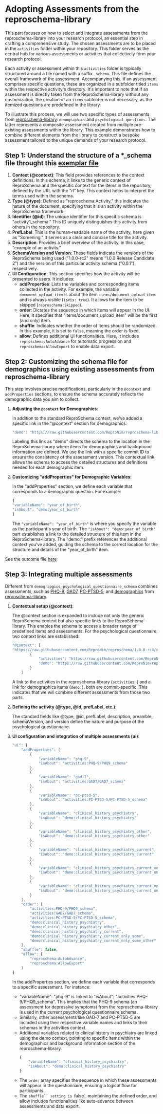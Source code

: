 # Adopting Assessments from the reproschema-library 

This part focuses on how to select and integrate assessments from the reproschema-library into your research protocol, an essential step in crafting a comprehensive study. The chosen assessments are to be placed in the `activities` folder within your repository. This folder serves as the central hub for various assessments or activities that collectively form your research protocol.

Each activity or assessment within this `activities` folder is typically structured around a file named with a suffix `_schema`. This file defines the overall framework of the assessment. Accompanying this, if an assessment comprises specific questions, these are organized in a subfolder titled `items` within the respective activity's directory. It's important to note that if an assessment is directly taken from the ReproSchema-library without any customization, the creation of an `items` subfolder is not necessary, as the itemized questions are predefined in the library.

To illustrate this process, we will use two specific types of assessments from [reproschema-library](https://github.com/ReproNim/reproschema-library): `demographics` and `psychological questions`. The latter represents a composite assessment created from multiple pre-existing assessments within the library. This example demonstrates how to combine different elements from the library to construct a bespoke assessment tailored to the unique demands of your research protocol.

## Step 1: Understand the structure of a *_schema file throught this [exemplar file](https://github.com/ReproNim/reproschema-protocol-cookiecutter/blob/main/%7B%7Bcookiecutter.protocol_name%7D%7D/activities/Activity1/activity1_schema) 
1. **Context (@context)**: This field provides references to the context definitions. In this schema, it links to the generic context of ReproSchema and the specific context for the items in the repository, defined by the URL with the "rl" key. This context helps to interpret the terms used within the schema.
2. **Type (@type)**: Defined as "reproschema:Activity," this indicates the nature of the document, specifying that it is an activity within the ReproSchema framework.
3. **Identifier (@id)**: The unique identifier for this specific schema is "activity1_schema." This ID uniquely distinguishes this activity from others in the repository.
4. **PrefLabel**: This is the human-readable name of the activity, here given as "Screening." It serves as a clear and concise title for the activity.
5. **Description**: Provides a brief overview of the activity, in this case, "example of an activity."
6. **SchemaVersion and Version**: These fields indicate the versions of the ReproSchema being used ("1.0.0-rc2" means “1.0.0 Release Candidate 2”) and the version of this particular activity schema ("0.0.1"), respectively.
7. **UI Configuration**: This section specifies how the activity will be presented to users. It includes:
    - **addProperties**: Lists the variables and corresponding items collected in the activity. For example, the variable `document_upload_item` is about the item `items/document_upload_item` and is always visible (`isVis: true`). It allows for the item to be skipped (`reproschema:Skipped`).
    - **order**: Dictates the sequence in which items will appear in the UI. Here, it specifies that "items/document_upload_item" will be the first (and only) item.
    - **shuffle**: Indicates whether the order of items should be randomized. In this example, it is set to `false`, meaning the order is fixed.
    - **allow**: Defines additional UI functionalities. Here, it includes `reproschema:AutoAdvance` for automatic progression and `reproschema:AllowExport` to enable data export.

## Step 2: Customizing the schema file for demographics using existing assessments from reproschema-library

This step involves precise modifications, particularly in the `@context` and `addProperties` sections, to ensure the schema accurately reflects the demographic data you aim to collect.

1. **Adjusting the `@context` for Demographics**:
   
    In addition to the standard ReproSchema context, we've added a specific link in the "@context" section for demographics:
    ```javascript
    "demo": "https://raw.githubusercontent.com/ReproNim/reproschema-library/[commitID]/demographics_and_background_information_v1/items/"
    ```
    Labeling this link as "demo" directs the schema to the location in the ReproSchema-library where items for demographics and background information are defined. We use the link with a specific commit ID to ensure the consistency of the assessment version. This contextual link allows the schema to access the detailed structures and definitions needed for each demographic item.

2. **Customizing "addProperties" for Demographic Variables**: 

    In the "addProperties" section, we define each variable that corresponds to a demographic question. For example:
    ```javascript
    {
    "variableName": "year_of_birth",
    "isAbout": "demo:year_of_birth"
    }
    ```
    The `"variableName": "year_of_birth"` is where you specify the variable as the participant's year of birth.
    The `"isAbout": "demo:year_of_birth"` part establishes a link to the detailed structure of this item in the ReproSchema-library. The "demo:" prefix references the additional context you've added, guiding the schema to the correct location for the structure and details of the "year_of_birth" item.

See the outcome file [here](https://github.com/ReproNim/reproschema-demo-protocol/blob/main/activities/1_demographics/demographics_schema)

## Step 3: Integrating multiple assessments

Different from `demograpgics`, `psychological_questionnaire_schema` combines assessments, such as [PHQ-9](https://github.com/ReproNim/reproschema-library/tree/master/activities/PHQ-9), [GAD7](https://github.com/ReproNim/reproschema-library/tree/master/activities/GAD7), [PC-PTSD-5](https://github.com/ReproNim/reproschema-library/tree/master/activities/PC-PTSD-5), and [demographics](https://github.com/ReproNim/reproschema-library/tree/master/activities/demographics_and_background_information_v1/items) from [reproschema-library](https://github.com/ReproNim/reproschema-library).

1. **Contextual setup (@context)**:

    The @context section is expanded to include not only the generic ReproSchema context but also specific links to the ReproSchema-library. This enables the schema to access a broader range of predefined items and assessments. For the psychological questionnaire, two context links are established:
    ```javascript
    "@context": [
    "https://raw.githubusercontent.com/ReproNim/reproschema/1.0.0-rc4/contexts/generic",
            {
                "activities": "https://raw.githubusercontent.com/ReproNim/reproschema-library/[commitID]/activities/",
                "demo": "https://raw.githubusercontent.com/ReproNim/reproschema-library/[commitID]/activities/demographics_and_background_information_v1/items/"
            }
        ]
    ```
    A link to the activities in the reproschema-library (`activities`: ) and a link for demographics items (`demo`: ), both are commit-specific. This indicates that we will combine different assessments from those two parts.
2. **Defining the activity (@type, @id, prefLabel, etc.)**:

    The standard fields like @type, @id, prefLabel, description, preamble, schemaVersion, and version define the nature and purpose of the psychological questionnaire.

3. **UI configuration and integration of multiple assessments (ui)**:

    ```javascript
    "ui": {
        "addProperties": [
            {
                "variableName": "phq-9",
                "isAbout": "activities:PHQ-9/PHQ9_schema"
            },
            {
                "variableName": "gad-7",
                "isAbout": "activities:GAD7/GAD7_schema"
            },
            {
                "variableName": "pc-ptsd-5",
                "isAbout": "activities:PC-PTSD-5/PC-PTSD-5_schema"
            },
            {
                "variableName": "clinical_history_psychiatry",
                "isAbout": "demo:clinical_history_psychiatry"
            },
            {
                "variableName": "clinical_history_psychiatry_other",
                "isAbout": "demo:clinical_history_psychiatry_other"
            },
            {
                "variableName": "clinical_history_psychiatry_current",
                "isAbout": "demo:clinical_history_psychiatry_current"
            },
            {
                "variableName": "clinical_history_psychiatry_current_only_some",
                "isAbout": "demo:clinical_history_psychiatry_current_only_some"
            },
            {
                "variableName": "clinical_history_psychiatry_current_only_some_other",
                "isAbout": "demo:clinical_history_psychiatry_current_only_some_other"
            }
        ],
        "order": [
            "activities:PHQ-9/PHQ9_schema",
            "activities:GAD7/GAD7_schema",
            "activities:PC-PTSD-5/PC-PTSD-5_schema",
            "demo:clinical_history_psychiatry",
            "demo:clinical_history_psychiatry_other",
            "demo:clinical_history_psychiatry_current",
            "demo:clinical_history_psychiatry_current_only_some",
            "demo:clinical_history_psychiatry_current_only_some_other"
        ],
        "shuffle": false,
        "allow": [
			"reproschema:AutoAdvance",
			"reproschema:AllowExport"
		]
    }
    ```

    In the addProperties section, we define each variable that corresponds to a specific assessment. For instance:
    - "variableName": "phq-9" is linked to "isAbout": "activities:PHQ-9/PHQ9_schema". This implies that the PHQ-9 schema (an assessment for depressive symptoms) from the reproschema-library is used in the current psychological questionnaire schema.
    - Similarly, other assessments like GAD-7 and PC-PTSD-5 are included using their respective variable names and links to their schemas in the activities context.
    - Additional variables related to clinical history in psychiatry are linked using the demo context, pointing to specific items within the demographics and background information section of the reproschema-library.
        ```javascript
        {
            "variableName": "clinical_history_psychiatry",
            "isAbout": "demo:clinical_history_psychiatry"
        }
        ```
    - The `order` array specifies the sequence in which these assessments will appear in the questionnaire, ensuring a logical flow for participants.
    - The `shuffle`` setting is `false`, maintaining the defined order, and allow includes functionalities like auto-advance between assessments and data export.
